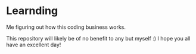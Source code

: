 # Learnding
Me figuring out how this coding business works.

This repository will likely be of no benefit to any but myself :) I hope you all have an excellent day!

